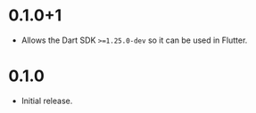 # 0.1.0+1

* Allows the Dart SDK `>=1.25.0-dev` so it can be used in Flutter.

# 0.1.0

* Initial release.
